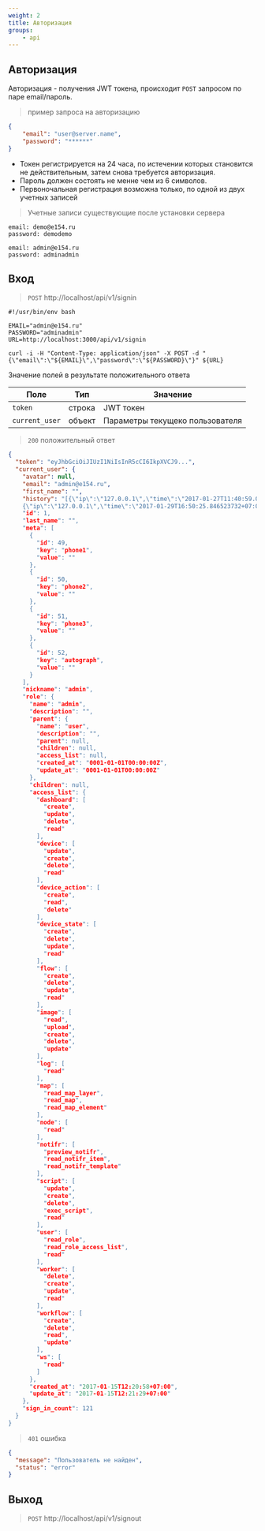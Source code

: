 ```yaml
---
weight: 2
title: Авторизация
groups:
    - api
---
```


<h2 id="authorization">Авторизация</h2>

Авторизация - получения JWT токена, происходит `POST` запросом по паре email/пароль.

> пример запроса на авторизацию

```json
{
    "email": "user@server.name",
    "password": "******"
}
```

* Токен регистрируется на 24 часа, по истечении которых становится не действительным, затем снова требуется авторизация.
* Пароль должен состоять не менне чем из 6 символов.
* Первоночальная регистрация возможна только, по одной из двух учетных записей

> Учетные записи существующие после установки сервера  

```shell
email: demo@e154.ru
password: demodemo

email: admin@e154.ru
password: adminadmin
```

<h2 id="signin">Вход</h2>

> `POST` http://localhost/api/v1/signin

```shell
#!/usr/bin/env bash

EMAIL="admin@e154.ru"
PASSWORD="adminadmin"
URL=http://localhost:3000/api/v1/signin

curl -i -H "Content-Type: application/json" -X POST -d "{\"email\":\"${EMAIL}\",\"password\":\"${PASSWORD}\"}" ${URL}
```

Значение полей в результате положительного ответа 

Поле | Тип | Значение
-----|-----|---------
`token` | строка | JWT токен
`current_user` | объект | Параметры текущеко пользователя

> `200` положительный ответ

```json
{
  "token": "eyJhbGciOiJIUzI1NiIsInR5cCI6IkpXVCJ9...",
  "current_user": {
    "avatar": null,
    "email": "admin@e154.ru",
    "first_name": "",
    "history": "[{\"ip\":\"127.0.0.1\",\"time\":\"2017-01-27T11:40:59.018428538+07:00\"},
    {\"ip\":\"127.0.0.1\",\"time\":\"2017-01-29T16:50:25.846523732+07:00\"}    
    "id": 1,
    "last_name": "",
    "meta": [
      {
        "id": 49,
        "key": "phone1",
        "value": ""
      },
      {
        "id": 50,
        "key": "phone2",
        "value": ""
      },
      {
        "id": 51,
        "key": "phone3",
        "value": ""
      },
      {
        "id": 52,
        "key": "autograph",
        "value": ""
      }
    ],
    "nickname": "admin",
    "role": {
      "name": "admin",
      "description": "",
      "parent": {
        "name": "user",
        "description": "",
        "parent": null,
        "children": null,
        "access_list": null,
        "created_at": "0001-01-01T00:00:00Z",
        "update_at": "0001-01-01T00:00:00Z"
      },
      "children": null,
      "access_list": {
        "dashboard": [
          "create",
          "update",
          "delete",
          "read"
        ],
        "device": [
          "update",
          "create",
          "delete",
          "read"
        ],
        "device_action": [
          "create",
          "read",
          "delete"
        ],
        "device_state": [
          "create",
          "delete",
          "update",
          "read"
        ],
        "flow": [
          "create",
          "delete",
          "update",
          "read"
        ],
        "image": [
          "read",
          "upload",
          "create",
          "delete",
          "update"
        ],
        "log": [
          "read"
        ],
        "map": [
          "read_map_layer",
          "read_map",
          "read_map_element"
        ],
        "node": [
          "read"
        ],
        "notifr": [
          "preview_notifr",
          "read_notifr_item",
          "read_notifr_template"
        ],
        "script": [
          "update",
          "create",
          "delete",
          "exec_script",
          "read"
        ],
        "user": [
          "read_role",
          "read_role_access_list",
          "read"
        ],
        "worker": [
          "delete",
          "create",
          "update",
          "read"
        ],
        "workflow": [
          "create",
          "delete",
          "read",
          "update"
        ],
        "ws": [
          "read"
        ]
      },
      "created_at": "2017-01-15T12:20:58+07:00",
      "update_at": "2017-01-15T12:21:29+07:00"
    },
    "sign_in_count": 121
  }
}
```

> `401` ошибка

```json
{
  "message": "Пользователь не найден",
  "status": "error"
}
```

<h2 id="signout">Выход</h2>

> `POST` http://localhost/api/v1/signout

